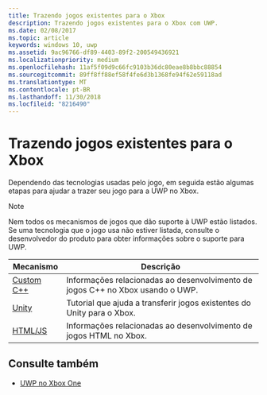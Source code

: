 ```yaml
---
title: Trazendo jogos existentes para o Xbox
description: Trazendo jogos existentes para o Xbox com UWP.
ms.date: 02/08/2017
ms.topic: article
keywords: windows 10, uwp
ms.assetid: 9ac96766-df89-4403-89f2-200549436921
ms.localizationpriority: medium
ms.openlocfilehash: 11af5f09d9c66fc9103b36dc80eae8b8bbc88854
ms.sourcegitcommit: 89ff8ff88ef58f4fe6d3b1368fe94f62e59118ad
ms.translationtype: MT
ms.contentlocale: pt-BR
ms.lasthandoff: 11/30/2018
ms.locfileid: "8216490"
---
```

# <a name="bringing-existing-games-to-xbox"></a>Trazendo jogos existentes para o Xbox


Dependendo das tecnologias usadas pelo jogo, em seguida estão algumas etapas para ajudar a trazer seu jogo para a UWP no Xbox.

> [!NOTE]
> Nem todos os mecanismos de jogos que dão suporte à UWP estão listados. Se uma tecnologia que o jogo usa não estiver listada, consulte o desenvolvedor do produto para obter informações sobre o suporte para UWP.

| Mecanismo      | Descrição |
|------------|-------------|
|[Custom C++](development-lanes-custom-cpp.md)| Informações relacionadas ao desenvolvimento de jogos C++ no Xbox usando o UWP. |
|[Unity](development-lanes-unity.md)| Tutorial que ajuda a transferir jogos existentes do Unity para o Xbox. |
|[HTML/JS](development-lanes-html.md)| Informações relacionadas ao desenvolvimento de jogos HTML no Xbox. |

## <a name="see-also"></a>Consulte também

- [UWP no Xbox One](index.md)

